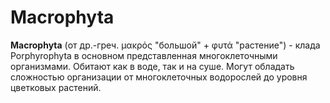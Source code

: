# Macrophyta

**Macrophyta** (от др.-греч. μακρός "большой" + φυτά "растение") - клада Porphyrophyta в основном представленная многоклеточными организмами. Обитают как в воде, так и на суше. Могут обладать сложностью организации от многоклеточных водорослей до уровня цветковых растений.